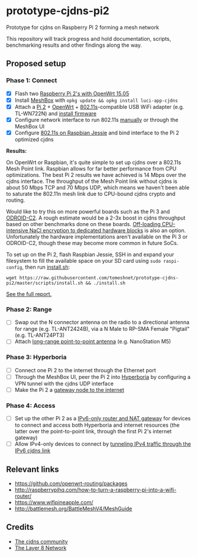 # prototype-cjdns-pi2

Prototype for cjdns on Raspberry Pi 2 forming a mesh network

This repository will track progress and hold documentation, scripts, benchmarking results and other findings along the way.

## Proposed setup

### Phase 1: Connect

- [x] Flash two [Raspberry Pi 2's with OpenWrt 15.05](https://wiki.openwrt.org/toh/raspberry_pi_foundation/raspberry_pi)
- [x] Install [MeshBox](https://github.com/SeattleMeshnet/meshbox) with `opkg update && opkg install luci-app-cjdns`
- [x] Attach a [Pi 2](http://elinux.org/RPi_USB_Wi-Fi_Adapters) + [OpenWrt](https://forum.openwrt.org/viewtopic.php?id=37331) + [802.11s](http://devel.open80211s.narkive.com/8olWVgz9/802-11s-and-raspberry-pi)-compatible USB WiFi adapter (e.g. TL-WN722N) and [install firmware](https://wiki.debian.org/ath9k_htc)
- [x] Configure network interface to run 802.11s [manually](https://wiki.openwrt.org/doc/howto/mesh.80211s) or through the MeshBox UI
- [x] Configure [802.11s on Raspbian Jessie](https://github.com/o11s/open80211s/wiki/HOWTO) and bind interface to the Pi 2 optimized cjdns

**Results:**

On OpenWrt or Raspbian, it's quite simple to set up cjdns over a 802.11s Mesh Point link. Raspbian allows for far better performance from CPU optimizations. The best Pi 2 results we have achieved is 14 Mbps over the cjdns interface. The throughput of the Mesh Point link without cjdns is about 50 Mbps TCP and 70 Mbps UDP, which means we haven't been able to saturate the 802.11n mesh link due to CPU-bound cjdns crypto and routing.

Would like to try this on more powerful boards such as the Pi 3 and [ODROID-C2](http://www.hardkernel.com/main/products/prdt_info.php?g_code=G145457216438). A rough estimate would be a 2-3x boost in cjdns throughput based on other benchmarks done on these boards. [Off-loading CPU-intensive NaCl encryption to dedicated hardware blocks](https://www.reddit.com/r/hyperboria/comments/1flpty/how_to_get_your_beaglebone_black_running_cjdns/) is also an option. Unfortunately the hardware implementations aren't available on the Pi 3 or ODROID-C2, though these may become more common in future SoCs.

To set up on the Pi 2, flash Raspbian Jessie, SSH in and expand your filesystem to fill the available space on your SD card using `sudo raspi-config`, then run [install.sh](https://github.com/tomeshnet/prototype-cjdns-pi2/blob/master/scripts/install.sh):

```
wget https://raw.githubusercontent.com/tomeshnet/prototype-cjdns-pi2/master/scripts/install.sh && ./install.sh
```

[See the full report.](https://github.com/tomeshnet/prototype-cjdns-pi2/blob/master/docs/phase-1-connect.md)

### Phase 2: Range

- [ ] Swap out the N connector antenna on the radio to a directional antenna for range (e.g. TL-ANT2424B), via a N Male to RP-SMA Female "Pigtail" (e.g. TL-ANT24PT3)
- [ ] Attach [long-range point-to-point antenna](https://www.ubnt.com/products/) (e.g. NanoStation M5)

### Phase 3: Hyperboria

- [ ] Connect one Pi 2 to the internet through the Ethernet port
- [ ] Through the MeshBox UI, peer the Pi 2 into [Hyperboria](https://www.fc00.org) by configuring a VPN tunnel with the cjdns UDP interface
- [ ] Make the Pi 2 a [gateway node to the internet](https://github.com/hyperboria/cjdns/blob/master/doc/tunnel.md)

### Phase 4: Access

- [ ] Set up the other Pi 2 as a [IPv6-only router and NAT gateway](https://github.com/hyperboria/cjdns/blob/master/doc/nat-gateway.md) for devices to connect and access both Hyperboria and internet resources (the latter over the point-to-point link, through the first Pi 2's internet gateway)
- [ ] Allow IPv4-only devices to connect by [tunneling IPv4 traffic through the IPv6 cjdns link](https://en.wikipedia.org/wiki/4in6)
  
## Relevant links

* https://github.com/openwrt-routing/packages
* http://raspberrypihq.com/how-to-turn-a-raspberry-pi-into-a-wifi-router/
* https://www.wifipineapple.com/
* http://battlemesh.org/BattleMeshV4/MeshGuide

## Credits

* [The cjdns community](https://github.com/hyperboria)
* [The Layer 8 Network](http://layer8.network)
